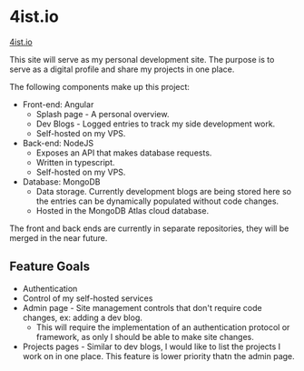 # 4ist.io

[4ist.io](https://4ist.io)

This site will serve as my personal development site. The purpose is to serve as a digital profile and share my projects in one place.

The following components make up this project:
- Front-end: Angular
  - Splash page - A personal overview.
  - Dev Blogs - Logged entries to track my side development work.
  - Self-hosted on my VPS.
- Back-end: NodeJS
  - Exposes an API that makes database requests.
  - Written in typescript.
  - Self-hosted on my VPS.
- Database: MongoDB
  - Data storage. Currently development blogs are being stored here so the entries can be dynamically populated without code changes.
  - Hosted in the MongoDB Atlas cloud database.

The front and back ends are currently in separate repositories, they will be merged in the near future.

## Feature Goals
- Authentication 
- Control of my self-hosted services
- Admin page - Site management controls that don't require code changes, ex: adding a dev blog.
  - This will require the implementation of an authentication protocol or framework, as only I should be able to make site changes.
- Projects pages - Similar to dev blogs, I would like to list the projects I work on in one place. This feature is lower priority thatn the admin page.


